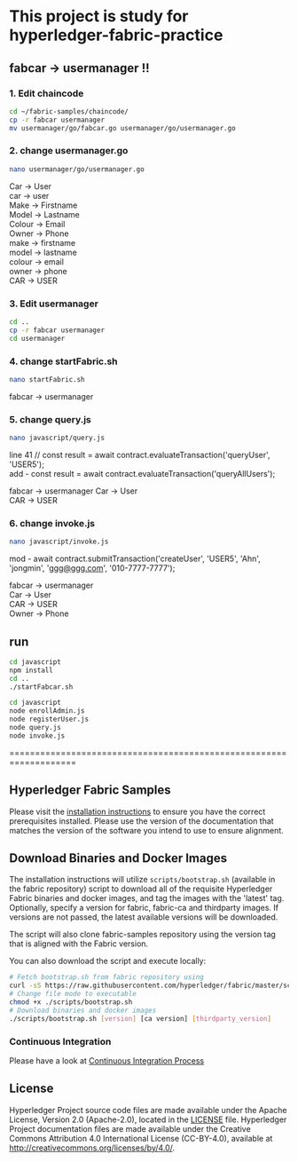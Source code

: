 # This project is study for hyperledger-fabric-practice

## fabcar -> usermanager !!

### 1. Edit chaincode

```bash
cd ~/fabric-samples/chaincode/
cp -r fabcar usermanager
mv usermanager/go/fabcar.go usermanager/go/usermanager.go

```

### 2. change usermanager.go

```bash
nano usermanager/go/usermanager.go
```

Car -> User<br>
car -> user<br>
Make -> Firstname<br>
Model -> Lastname<br>
Colour -> Email<br>
Owner -> Phone<br>
make -> firstname<br>
model -> lastname<br>
colour -> email<br>
owner -> phone<br>
CAR -> USER



### 3. Edit usermanager

```bash
cd ..
cp -r fabcar usermanager
cd usermanager
```

### 4. change startFabric.sh

```bash
nano startFabric.sh
```

fabcar -> usermanager

### 5. change query.js

```bash
nano javascript/query.js
```

line 41 // const result = await contract.evaluateTransaction('queryUser', 'USER5');<br>
add - const result = await contract.evaluateTransaction('queryAllUsers');

fabcar -> usermanager
Car -> User<br>
CAR -> USER<br>

### 6. change invoke.js

```bash
nano javascript/invoke.js
```

mod - await contract.submitTransaction('createUser', 'USER5', 'Ahn', 'jongmin', 'ggg@ggg.com', '010-7777-7777'); 

fabcar -> usermanager<br>
Car -> User<br>
CAR -> USER<br>
Owner -> Phone



## run

```bash
cd javascript
npm install
cd ..
./startFabcar.sh

cd javascript
node enrollAdmin.js
node registerUser.js
node query.js
node invoke.js
```




===================================================================



[//]: # (SPDX-License-Identifier: CC-BY-4.0)

## Hyperledger Fabric Samples

Please visit the [installation instructions](http://hyperledger-fabric.readthedocs.io/en/latest/install.html)
to ensure you have the correct prerequisites installed. Please use the
version of the documentation that matches the version of the software you
intend to use to ensure alignment.

## Download Binaries and Docker Images

The installation instructions will utilize `scripts/bootstrap.sh` (available in the fabric repository)
script to download all of the requisite Hyperledger Fabric binaries and docker
images, and tag the images with the 'latest' tag. Optionally,
specify a version for fabric, fabric-ca and thirdparty images. If versions
are not passed, the latest available versions will be downloaded.

The script will also clone fabric-samples repository using the version tag that
is aligned with the Fabric version.

You can also download the script and execute locally:

```bash
# Fetch bootstrap.sh from fabric repository using
curl -sS https://raw.githubusercontent.com/hyperledger/fabric/master/scripts/bootstrap.sh -o ./scripts/bootstrap.sh
# Change file mode to executable
chmod +x ./scripts/bootstrap.sh
# Download binaries and docker images
./scripts/bootstrap.sh [version] [ca version] [thirdparty_version]
```

### Continuous Integration

Please have a look at [Continuous Integration Process](docs/fabric-samples-ci.md)

## License <a name="license"></a>

Hyperledger Project source code files are made available under the Apache
License, Version 2.0 (Apache-2.0), located in the [LICENSE](LICENSE) file.
Hyperledger Project documentation files are made available under the Creative
Commons Attribution 4.0 International License (CC-BY-4.0), available at http://creativecommons.org/licenses/by/4.0/.
